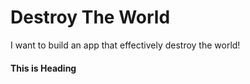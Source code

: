 # Destroy The World
I want to build an app that effectively destroy the world!

#### This is Heading
